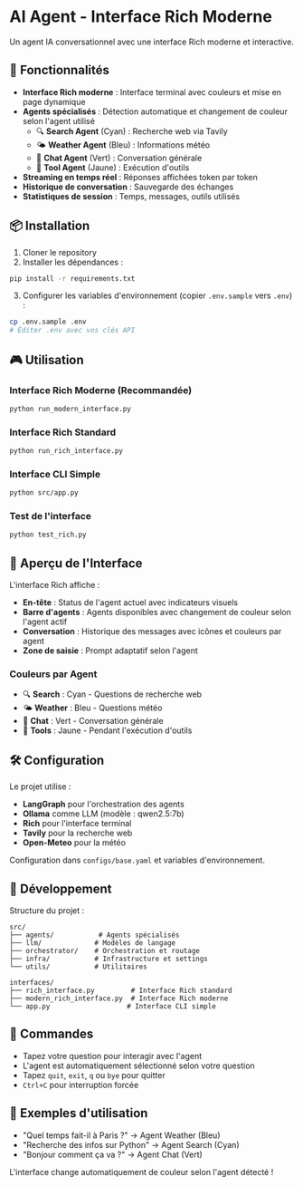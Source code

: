 # AI Agent - Interface Rich Moderne

Un agent IA conversationnel avec une interface Rich moderne et interactive.

## 🚀 Fonctionnalités

- **Interface Rich moderne** : Interface terminal avec couleurs et mise en page dynamique
- **Agents spécialisés** : Détection automatique et changement de couleur selon l'agent utilisé
  - 🔍 **Search Agent** (Cyan) : Recherche web via Tavily
  - 🌤️ **Weather Agent** (Bleu) : Informations météo
  - 💬 **Chat Agent** (Vert) : Conversation générale
  - 🔧 **Tool Agent** (Jaune) : Exécution d'outils
- **Streaming en temps réel** : Réponses affichées token par token
- **Historique de conversation** : Sauvegarde des échanges
- **Statistiques de session** : Temps, messages, outils utilisés

## 📦 Installation

1. Cloner le repository
2. Installer les dépendances :
```bash
pip install -r requirements.txt
```

3. Configurer les variables d'environnement (copier `.env.sample` vers `.env`) :
```bash
cp .env.sample .env
# Éditer .env avec vos clés API
```

## 🎮 Utilisation

### Interface Rich Moderne (Recommandée)
```bash
python run_modern_interface.py
```

### Interface Rich Standard  
```bash
python run_rich_interface.py
```

### Interface CLI Simple
```bash
python src/app.py
```

### Test de l'interface
```bash
python test_rich.py
```

## 🎨 Aperçu de l'Interface

L'interface Rich affiche :
- **En-tête** : Status de l'agent actuel avec indicateurs visuels
- **Barre d'agents** : Agents disponibles avec changement de couleur selon l'agent actif
- **Conversation** : Historique des messages avec icônes et couleurs par agent
- **Zone de saisie** : Prompt adaptatif selon l'agent

### Couleurs par Agent
- 🔍 **Search** : Cyan - Questions de recherche web
- 🌤️ **Weather** : Bleu - Questions météo 
- 💬 **Chat** : Vert - Conversation générale
- 🔧 **Tools** : Jaune - Pendant l'exécution d'outils

## 🛠️ Configuration

Le projet utilise :
- **LangGraph** pour l'orchestration des agents
- **Ollama** comme LLM (modèle : qwen2.5:7b)
- **Rich** pour l'interface terminal
- **Tavily** pour la recherche web
- **Open-Meteo** pour la météo

Configuration dans `configs/base.yaml` et variables d'environnement.

## 🔧 Développement

Structure du projet :
```
src/
├── agents/           # Agents spécialisés
├── llm/             # Modèles de langage  
├── orchestrator/    # Orchestration et routage
├── infra/           # Infrastructure et settings
└── utils/           # Utilitaires

interfaces/
├── rich_interface.py         # Interface Rich standard
├── modern_rich_interface.py  # Interface Rich moderne
└── app.py                   # Interface CLI simple
```

## 🤝 Commandes

- Tapez votre question pour interagir avec l'agent
- L'agent est automatiquement sélectionné selon votre question
- Tapez `quit`, `exit`, `q` ou `bye` pour quitter
- `Ctrl+C` pour interruption forcée

## 📝 Exemples d'utilisation

- "Quel temps fait-il à Paris ?" → Agent Weather (Bleu)
- "Recherche des infos sur Python" → Agent Search (Cyan)  
- "Bonjour comment ça va ?" → Agent Chat (Vert)

L'interface change automatiquement de couleur selon l'agent détecté !